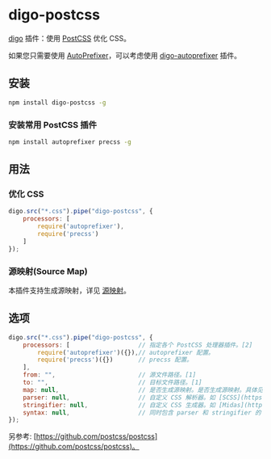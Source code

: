 ﻿# digo-postcss
[digo](https://github.com/digojs/digo) 插件：使用 [PostCSS](https://github.com/postcss/postcss) 优化 CSS。

如果您只需要使用 [AutoPrefixer](https://github.com/postcss/autoprefixer)，可以考虑使用 [digo-autoprefixer](https://github.com/digojs/digo-autoprefixer) 插件。

## 安装
```bash
npm install digo-postcss -g
```

### 安装常用 PostCSS 插件
```bash
npm install autoprefixer precss -g
```

## 用法
### 优化 CSS
```js
digo.src("*.css").pipe("digo-postcss", {
	processors: [
		require('autoprefixer'), 
		require('precss')
	]
});
```

### 源映射(Source Map)
本插件支持生成源映射，详见 [源映射](https://github.com/digojs/digo/wiki/源映射)。

## 选项
```js
digo.src("*.css").pipe("digo-postcss", {
	processors: [					// 指定各个 PostCSS 处理器插件。[2]
		require('autoprefixer')({}),// autoprefixer 配置。
		require('precss')({})   	// precss 配置。
	],
	from: "",						// 源文件路径。[1]
	to: "",							// 目标文件路径。[1]
	map: null,						// 是否生成源映射。是否生成源映射。具体见 [map](https://github.com/postcss/postcss/blob/master/docs/source-maps.md)。[1]
	parser: null,					// 自定义 CSS 解析器。如 [SCSS](https://github.com/postcss/postcss-scss)。
	stringifier: null,				// 自定义 CSS 生成器。如 [Midas](https://github.com/ben-eb/midas)。
	syntax: null,					// 同时包含 parser 和 stringifier 的 JSON 对象。
});
```

> [1]: 插件内部已重设了此配置的默认值。
> [2]: 此配置由插件提供。

另参考: [https://github.com/postcss/postcss](https://github.com/postcss/postcss)。
